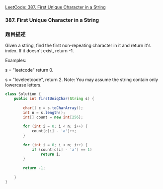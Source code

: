 [LeetCode: 387. First Unique Character in a String](https://leetcode.com/problems/first-unique-character-in-a-string/description/)

### 387. First Unique Character in a String

### 题目描述

Given a string, find the first non-repeating character in it and return it's index. If it doesn't exist, return -1.

Examples:

s = "leetcode"
return 0.

s = "loveleetcode",
return 2.
Note: You may assume the string contain only lowercase letters.

```java
class Solution {
    public int firstUniqChar(String s) {
        
        char[] c = s.toCharArray();
        int n = s.length();
        int[] count = new int[256];
        
        for (int i = 0; i < n; i++) {
            count[c[i] - 'a']++;
        }
        
        for (int i = 0; i < n; i++) {
            if (count[c[i] - 'a'] == 1)
                return i;
        }
        
        return -1;
        
    }
}
```